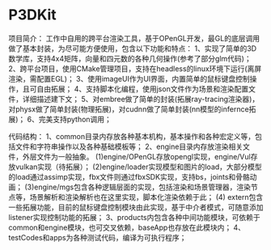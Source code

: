 # P3DKit
项目简介：
工作中自用的跨平台渲染工具，基于OPenGL开发，最GL的底层调用做了基本封装，为尽可能方便使用，包含以下功能和特点：
1、实现了简单的3D数学库，支持4x4矩阵，向量和四元数的各种几何操作(参考了部分glm代码)；
2、跨平台项目，使用CMake管理项目，支持在headless的linux环境下运行(离屏渲染，需配置EGL)；
3、使用imageUI作为UI界面，内置简单的鼠标键盘控制操作，且可自由拓展；
4、支持脚本化编程，使用json文件作为场景和渲染配置文件，详细描述建下文；
5、对embree做了简单的封装(拓展ray-tracing渲染器)，对physx做了简单封装(物理拓展)，对cudnn做了简单封装(nn模型的infernce拓展)；
6、完美支持python调用；

代码结构：
1、common目录内存放各种基本机构，基本操作和各种宏定义等，包括文件和字符串操作以及各种基础模板等；
2、engine目录内存放渲染相关文件，外层文件为一般抽象。
  (1)engine/OPenGL存放opengl实现，engine/Vul存放vulkan实现（待拓展）；
  (2)engine/loader实现模型和图片的load，大部分模型的load通过assimp实现，fbx文件则通过fbxSDK实现，支持bs，joints和骨骼动画；
  (3)engine/mgs包含各种逻辑层面的实现，包括渲染和场景管理器，渲染节点等，场景解析和渲染解析也在这里实现，脚本化渲染依赖于此；
  (4) extern包含一些拓展功能，目前的鼠标键盘控制模块由此实现，基于中介者模式，可随意添加listener实现控制功能的拓展；
3、products内包含各种中间功能模块，可依赖于common和engine模块，也可交叉依赖，baseApp也存放在此模块内；
4、testCodes和apps为各种测试代码，编译为可执行程序；

